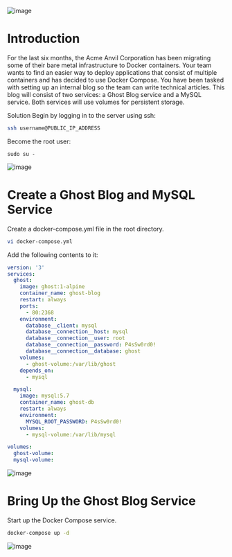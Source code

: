 ![image](https://user-images.githubusercontent.com/44756128/115154071-9e594880-a03e-11eb-8e2c-8840bd2a63f8.png)

# Introduction
For the last six months, the Acme Anvil Corporation has been migrating some of their bare metal infrastructure to Docker containers. Your team wants to find an easier way to deploy applications that consist of multiple containers and has decided to use Docker Compose. You have been tasked with setting up an internal blog so the team can write technical articles. This blog will consist of two services: a Ghost Blog service and a MySQL service. Both services will use volumes for persistent storage.

Solution
Begin by logging in to the server using ssh:
```sh
ssh username@PUBLIC_IP_ADDRESS
```

Become the root user:
```
sudo su -
```

![image](https://user-images.githubusercontent.com/44756128/115154112-ccd72380-a03e-11eb-838a-ea4b5bf1cd89.png)

# Create a Ghost Blog and MySQL Service
Create a docker-compose.yml file in the root directory.
```sh
vi docker-compose.yml
```

Add the following contents to it:
```yml
version: '3'
services:
  ghost:
    image: ghost:1-alpine
    container_name: ghost-blog
    restart: always
    ports:
      - 80:2368
    environment:
      database__client: mysql
      database__connection__host: mysql
      database__connection__user: root
      database__connection__password: P4sSw0rd0!
      database__connection__database: ghost
    volumes:
      - ghost-volume:/var/lib/ghost
    depends_on:
      - mysql

  mysql:
    image: mysql:5.7
    container_name: ghost-db
    restart: always
    environment:
      MYSQL_ROOT_PASSWORD: P4sSw0rd0!
    volumes:
      - mysql-volume:/var/lib/mysql

volumes:  
  ghost-volume:  
  mysql-volume:  
```

![image](https://user-images.githubusercontent.com/44756128/115154377-18d69800-a040-11eb-9b45-6ad057ec0410.png)

# Bring Up the Ghost Blog Service
Start up the Docker Compose service.
```sh
docker-compose up -d
```

![image](https://user-images.githubusercontent.com/44756128/115154433-7965d500-a040-11eb-99f2-b9897ff663ff.png)
